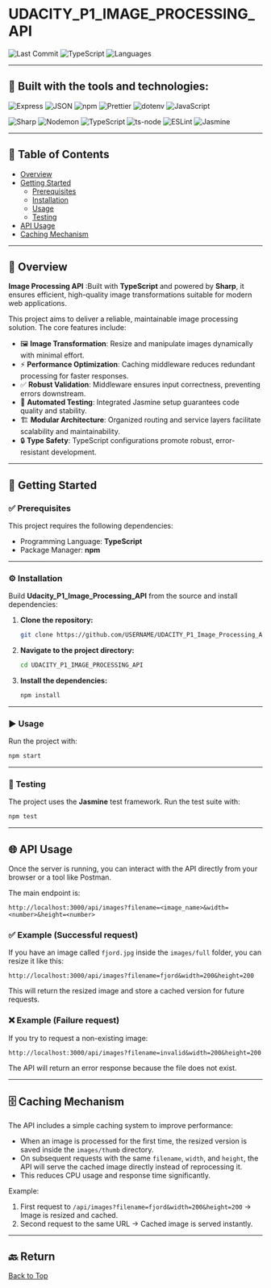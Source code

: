 # UDACITY_P1_IMAGE_PROCESSING_API

![Last Commit](https://img.shields.io/github/last-commit/AbdKhuffash/Udacity_P1_Image_Processing_API?color=blue&label=last%20commit)
![TypeScript](https://img.shields.io/badge/typescript-81.7%25-blue) 
![Languages](https://img.shields.io/badge/languages-2-brightgreen)

---

## 🚀 Built with the tools and technologies:

![Express](https://img.shields.io/badge/Express-black?logo=express&logoColor=white)
![JSON](https://img.shields.io/badge/JSON-black?logo=json&logoColor=white)
![npm](https://img.shields.io/badge/npm-CB3837?logo=npm&logoColor=white)
![Prettier](https://img.shields.io/badge/Prettier-F7B93E?logo=prettier&logoColor=black)
![dotenv](https://img.shields.io/badge/.ENV-ECD53F?logo=dotenv&logoColor=black)
![JavaScript](https://img.shields.io/badge/JavaScript-F7DF1E?logo=javascript&logoColor=black)

![Sharp](https://img.shields.io/badge/sharp-00C300?logo=sharp&logoColor=white)
![Nodemon](https://img.shields.io/badge/Nodemon-76D04B?logo=nodemon&logoColor=white)
![TypeScript](https://img.shields.io/badge/TypeScript-007ACC?logo=typescript&logoColor=white)
![ts-node](https://img.shields.io/badge/ts--node-3178C6?logo=ts-node&logoColor=white)
![ESLint](https://img.shields.io/badge/ESLint-4B32C3?logo=eslint&logoColor=white)
![Jasmine](https://img.shields.io/badge/Jasmine-8A4182?logo=jasmine&logoColor=white)

---

## 📑 Table of Contents
- [Overview](#overview)
- [Getting Started](#getting-started)
  - [Prerequisites](#prerequisites)
  - [Installation](#installation)
  - [Usage](#usage)
  - [Testing](#testing)
- [API Usage](#api-usage)
- [Caching Mechanism](#caching-mechanism)

---

## 📖 Overview

**Image Processing API** :Built with **TypeScript** and powered by **Sharp**, it ensures efficient, high-quality image transformations suitable for modern web applications.

This project aims to deliver a reliable, maintainable image processing solution. The core features include:

- 🖼️ **Image Transformation**: Resize and manipulate images dynamically with minimal effort.  
- ⚡ **Performance Optimization**: Caching middleware reduces redundant processing for faster responses.  
- ✅ **Robust Validation**: Middleware ensures input correctness, preventing errors downstream.  
- 🧪 **Automated Testing**: Integrated Jasmine setup guarantees code quality and stability.  
- 🏗️ **Modular Architecture**: Organized routing and service layers facilitate scalability and maintainability.  
- 🔒 **Type Safety**: TypeScript configurations promote robust, error-resistant development.  

---

## 🚀 Getting Started

### ✅ Prerequisites
This project requires the following dependencies:

- Programming Language: **TypeScript**  
- Package Manager: **npm**

---

### ⚙️ Installation
Build **Udacity_P1_Image_Processing_API** from the source and install dependencies:

1. **Clone the repository:**
   ```bash
   git clone https://github.com/USERNAME/UDACITY_P1_Image_Processing_API
   ```

2. **Navigate to the project directory:**
   ```bash
   cd UDACITY_P1_IMAGE_PROCESSING_API
   ```

3. **Install the dependencies:**
   ```bash
   npm install
   ```

---

### ▶️ Usage
Run the project with:

```bash
npm start
```

---

### 🧪 Testing
The project uses the **Jasmine** test framework. Run the test suite with:

```bash
npm test
```

---

## 🌐 API Usage

Once the server is running, you can interact with the API directly from your browser or a tool like Postman.

The main endpoint is:

```
http://localhost:3000/api/images?filename=<image_name>&width=<number>&height=<number>
```

### ✅ Example (Successful request)
If you have an image called `fjord.jpg` inside the `images/full` folder, you can resize it like this:

```
http://localhost:3000/api/images?filename=fjord&width=200&height=200
```

This will return the resized image and store a cached version for future requests.

### ❌ Example (Failure request)
If you try to request a non-existing image:

```
http://localhost:3000/api/images?filename=invalid&width=200&height=200
```

The API will return an error response because the file does not exist.

---

## 🗄️ Caching Mechanism

The API includes a simple caching system to improve performance:

- When an image is processed for the first time, the resized version is saved inside the `images/thumb` directory.  
- On subsequent requests with the same `filename`, `width`, and `height`, the API will serve the cached image directly instead of reprocessing it.  
- This reduces CPU usage and response time significantly.  

Example:

1. First request to `/api/images?filename=fjord&width=200&height=200` → Image is resized and cached.  
2. Second request to the same URL → Cached image is served instantly.  

---

## 🔙 Return
[Back to Top](#udacity_p1_image_processing_api)
